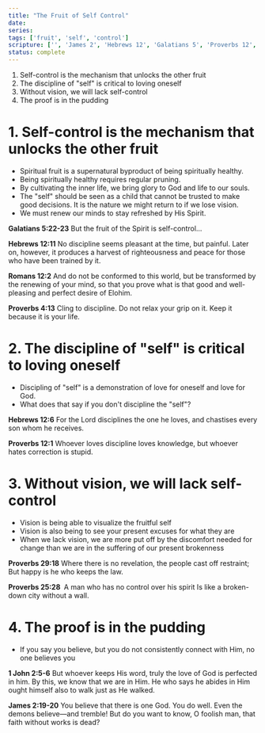 ```yaml
---
title: "The Fruit of Self Control"
date: 
series: 
tags: ['fruit', 'self', 'control']
scripture: ['', 'James 2', 'Hebrews 12', 'Galatians 5', 'Proverbs 12', 'John 2', 'Proverbs 25', 'John 2:5-6', 'fruit\n2', 'Proverbs 4', '1', 'Proverbs 29', 'Galatians 5:22-23', 'control\n4', 'James 2:19-20', 'oneself\n3']
status: complete
---
```



1. Self-control is the mechanism that unlocks the other fruit
2. The discipline of "self" is critical to loving oneself
3. Without vision, we will lack self-control
4. The proof is in the pudding

# 1. Self-control is the mechanism that unlocks the other fruit

- Spiritual fruit is a supernatural byproduct of being spiritually healthy.
- Being spiritually healthy requires regular pruning. 
- By cultivating the inner life, we bring glory to God and life to our souls. 
- The "self" should be seen as a child that cannot be trusted to make good decisions. It is the nature we might return to if we lose vision.
- We must renew our minds to stay refreshed by His Spirit. 

**Galatians 5:22-23**
But the fruit of the Spirit is self-control...

**Hebrews 12:11**
No discipline seems pleasant at the time, but painful. Later on, however, it produces a harvest of righteousness and peace for those who have been trained by it.

**Romans‬ ‭12‬:‭2**
And do not be conformed to this world, but be transformed by the renewing of your mind, so that you prove what is that good and well-pleasing and perfect desire of Elohim.

**Proverbs 4:13**
Cling to discipline. Do not relax your grip on it. Keep it because it is your life.

# 2. The discipline of "self" is critical to loving oneself

- Discipling of "self" is a demonstration of love for oneself and love for God. 
- What does that say if you don't discipline the "self"?

**Hebrews 12:6** 
For the Lord disciplines the one he loves, and chastises every son whom he receives.

**Proverbs 12:1**
Whoever loves discipline loves knowledge, but whoever hates correction is stupid.

# 3. Without vision, we will lack self-control

- Vision is being able to visualize the fruitful self
- Vision is also being to see your present excuses for what they are
- When we lack vision, we are more put off by the discomfort needed for change than we are in the suffering of our present brokenness

**Proverbs 29:18**
Where there is no revelation, the people cast off restraint;
But happy is he who keeps the law.

**‭Proverbs 25‬:‭28‬ ‭**
A man who has no control over his spirit Is like a broken-down city without a wall.

# 4. The proof is in the pudding

- If you say you believe, but you do not consistently connect with Him, no one believes you

**1 John 2:5-6**
But whoever keeps His word, truly the love of God is perfected in him. By this, we know that we are in Him. He who says he abides in Him ought himself also to walk just as He walked.

**James 2:19-20**
You believe that there is one God. You do well. Even the demons believe—and tremble! But do you want to know, O foolish man, that faith without works is dead?